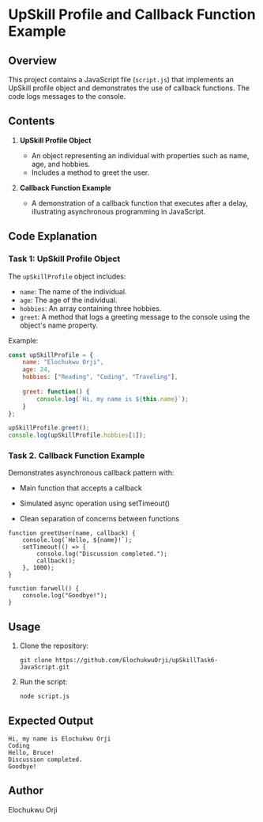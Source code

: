 # UpSkill Profile and Callback Function Example

## Overview

This project contains a JavaScript file (`script.js`) that implements an UpSkill profile object and demonstrates the use of callback functions. The code logs messages to the console.

## Contents

1. **UpSkill Profile Object**
   - An object representing an individual with properties such as name, age, and hobbies.
   - Includes a method to greet the user.

2. **Callback Function Example**
   - A demonstration of a callback function that executes after a delay, illustrating asynchronous programming in JavaScript.

## Code Explanation

### Task 1: UpSkill Profile Object

The `upSkillProfile` object includes:
- `name`: The name of the individual.
- `age`: The age of the individual.
- `hobbies`: An array containing three hobbies.
- `greet`: A method that logs a greeting message to the console using the object's name property.

Example:
```javascript
const upSkillProfile = {
    name: "Elochukwu Orji",
    age: 24,
    hobbies: ["Reading", "Coding", "Traveling"],
    
    greet: function() {
        console.log(`Hi, my name is ${this.name}`);
    }
};

upSkillProfile.greet(); 
console.log(upSkillProfile.hobbies[1]);
```

### Task 2. Callback Function Example
Demonstrates asynchronous callback pattern with:

- Main function that accepts a callback

- Simulated async operation using setTimeout()

- Clean separation of concerns between functions

```
function greetUser(name, callback) {
    console.log(`Hello, ${name}!`);
    setTimeout(() => {
        console.log("Discussion completed.");
        callback();
    }, 1000);
}

function farwell() {
    console.log("Goodbye!");
}
```

## Usage
  1. Clone the repository:
     ```
     git clone https://github.com/ElochukwuOrji/upSkillTask6-JavaScript.git
     ```
  2. Run the script:
     ```
     node script.js
     ```

## Expected Output
```
Hi, my name is Elochukwu Orji
Coding
Hello, Bruce!
Discussion completed.
Goodbye!
```

## Author
Elochukwu Orji
